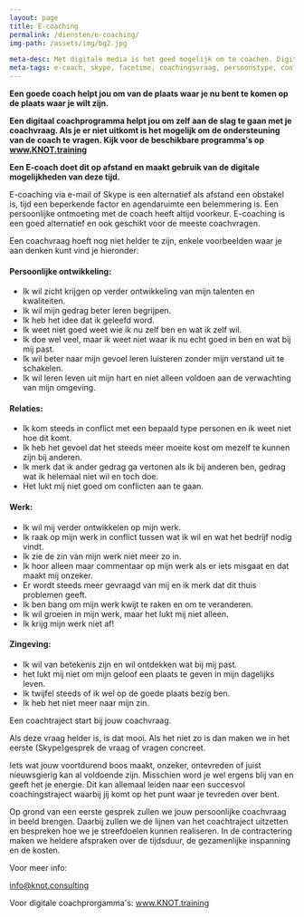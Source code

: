 ```yaml
---
layout: page
title: E-coaching
permalink: /diensten/e-coaching/
img-path: /assets/img/bg2.jpg

meta-desc: Met digitale media is het goed mogelijk om te coachen. Digitale Coachprogramma's kunnen helpen om het onderwerp 
meta-tags: e-coach, skype, facetime, coachingsvraag, persoonstype, conflicten, ondersteuning, coachingstraject, streefdoelen, moderne coach, tijd als obstakel, talent, kwaliteiten, coachprogamma, digitaal
---
```


**Een goede coach helpt jou om van de plaats waar je nu bent te komen op de plaats waar je wilt zijn.** 

**Een digitaal coachprogramma helpt jou om zelf aan de slag te gaan met je coachvraag. Als je er niet uitkomt is het mogelijk om de ondersteuning van de coach te vragen. Kijk voor de beschikbare programma's op www.KNOT.training**

**Een E-coach doet dit op afstand en maakt gebruik van de digitale mogelijkheden van deze tijd.**

E-coaching via e-mail of Skype is een alternatief als afstand een obstakel is, tijd een beperkende factor en agendaruimte een belemmering is.
Een persoonlijke ontmoeting met de coach heeft altijd voorkeur. E-coaching is een goed alternatief en ook geschikt voor de meeste coachvragen.

Een coachvraag hoeft nog niet helder te zijn, enkele voorbeelden waar je aan denken kunt vind je hieronder:

#### Persoonlijke ontwikkeling:
- Ik wil zicht krijgen op verder ontwikkeling van mijn talenten en kwaliteiten.
- Ik wil mijn gedrag beter leren begrijpen.
- Ik heb het idee dat ik geleefd word.
- Ik weet niet goed weet wie ik nu zelf ben en wat ik zelf wil.
- Ik doe wel veel, maar ik weet niet waar ik nu echt goed in ben en wat bij mij past.
- Ik wil beter naar mijn gevoel leren luisteren zonder mijn verstand uit te schakelen.
- Ik wil leren leven uit mijn hart en niet alleen voldoen aan de verwachting van mijn omgeving.

#### Relaties:
- Ik kom steeds in conflict met een bepaald type personen en ik weet niet hoe dit komt. 
- Ik heb het gevoel dat het steeds meer moeite kost om mezelf te kunnen zijn bij anderen.
- Ik merk dat ik ander gedrag ga vertonen als ik bij anderen ben, gedrag wat ik helemaal niet wil en toch doe.
- Het lukt mij niet goed om conflicten aan te gaan.

#### Werk:
- Ik wil mij verder ontwikkelen op mijn werk.
- Ik raak op mijn werk in conflict tussen wat ik wil en wat het bedrijf nodig vindt.
- Ik zie de zin van mijn werk niet meer zo in.
- Ik hoor alleen maar commentaar op mijn werk als er iets misgaat en dat maakt mij onzeker.
- Er wordt steeds meer gevraagd van mij en ik merk dat dit thuis problemen geeft.
- Ik ben bang om mijn werk kwijt te raken en om te veranderen.
- Ik wil groeien in mijn werk, maar het lukt mij niet alleen.
- Ik krijg mijn werk niet af!

#### Zingeving:
- Ik wil van betekenis zijn en wil ontdekken wat bij mij past.
- het lukt mij niet om mijn geloof een plaats te geven in mijn dagelijks leven.
- Ik twijfel steeds of ik wel op de goede plaats bezig ben.
- Ik heb het niet meer naar mijn zin.

Een coachtraject start bij jouw coachvraag.

Als deze vraag helder is, is dat mooi. Als het niet zo is dan maken we in het eerste (Skype)gesprek de vraag of vragen concreet.

Iets wat jouw voortdurend boos maakt, onzeker, ontevreden of juist nieuwsgierig kan al voldoende zijn. Misschien word je wel ergens blij van en geeft het je energie. Dit kan allemaal leiden naar een succesvol coachingstraject waarbij jij komt op het punt waar je tevreden over bent.

Op grond van een eerste gesprek zullen we jouw persoonlijke coachvraag in beeld brengen. Daarbij zullen we de lijnen van het coachtraject uitzetten en bespreken hoe we je streefdoelen kunnen realiseren.
In de contractering maken we heldere afspraken over de tijdsduur, de gezamenlijke inspanning en de kosten.

Voor meer info:

info@knot.consulting

Voor digitale coachprorgamma's:
www.KNOT.training
